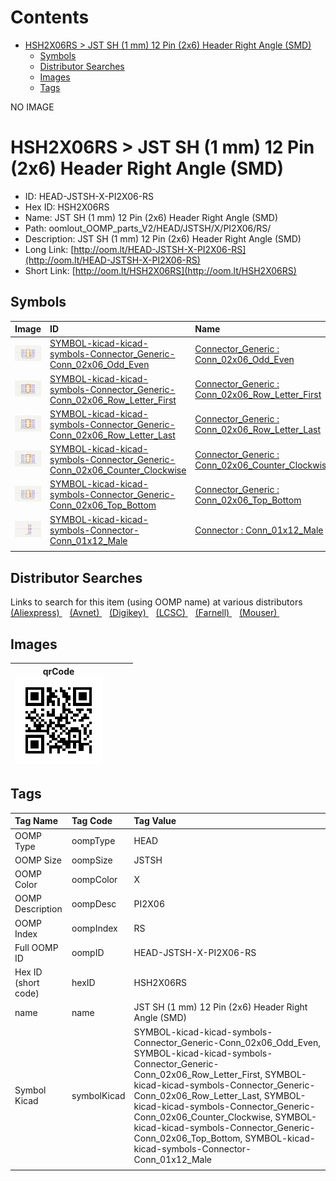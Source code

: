 



Contents
========

* [HSH2X06RS > JST SH (1 mm) 12 Pin (2x6) Header Right Angle (SMD)](#hsh2x06rs--jst-sh-1-mm-12-pin-2x6-header-right-angle-smd)
	* [Symbols](#symbols)
	* [Distributor Searches](#distributor-searches)
	* [Images](#images)
	* [Tags](#tags)
  
NO IMAGE  
# HSH2X06RS > JST SH (1 mm) 12 Pin (2x6) Header Right Angle (SMD)

- ID: HEAD-JSTSH-X-PI2X06-RS
- Hex ID: HSH2X06RS
- Name: JST SH (1 mm) 12 Pin (2x6) Header Right Angle (SMD)
- Path: oomlout_OOMP_parts_V2/HEAD/JSTSH/X/PI2X06/RS/
- Description: JST SH (1 mm) 12 Pin (2x6) Header Right Angle (SMD)
- Long Link: [http://oom.lt/HEAD-JSTSH-X-PI2X06-RS](http://oom.lt/HEAD-JSTSH-X-PI2X06-RS)
- Short Link: [http://oom.lt/HSH2X06RS](http://oom.lt/HSH2X06RS)

## Symbols
  

|Image|ID|Name|
| :--- | :--- | :--- |
|[![](https://raw.githubusercontent.com/oomlout/oomlout_OOMP_eda_V2/main/SYMBOL/kicad/kicad-symbols/Connector_Generic/Conn_02x06_Odd_Even/image_140.png)](https://github.com/oomlout/oomlout_OOMP_eda_V2/tree/main/SYMBOL/kicad/kicad-symbols/Connector_Generic/Conn_02x06_Odd_Even/)|[SYMBOL-kicad-kicad-symbols-Connector_Generic-Conn_02x06_Odd_Even](https://github.com/oomlout/oomlout_OOMP_eda_V2/tree/main/SYMBOL/kicad/kicad-symbols/Connector_Generic/Conn_02x06_Odd_Even/)|[Connector_Generic : Conn_02x06_Odd_Even](https://github.com/oomlout/oomlout_OOMP_eda_V2/tree/main/SYMBOL/kicad/kicad-symbols/Connector_Generic/Conn_02x06_Odd_Even/)|
|[![](https://raw.githubusercontent.com/oomlout/oomlout_OOMP_eda_V2/main/SYMBOL/kicad/kicad-symbols/Connector_Generic/Conn_02x06_Row_Letter_First/image_140.png)](https://github.com/oomlout/oomlout_OOMP_eda_V2/tree/main/SYMBOL/kicad/kicad-symbols/Connector_Generic/Conn_02x06_Row_Letter_First/)|[SYMBOL-kicad-kicad-symbols-Connector_Generic-Conn_02x06_Row_Letter_First](https://github.com/oomlout/oomlout_OOMP_eda_V2/tree/main/SYMBOL/kicad/kicad-symbols/Connector_Generic/Conn_02x06_Row_Letter_First/)|[Connector_Generic : Conn_02x06_Row_Letter_First](https://github.com/oomlout/oomlout_OOMP_eda_V2/tree/main/SYMBOL/kicad/kicad-symbols/Connector_Generic/Conn_02x06_Row_Letter_First/)|
|[![](https://raw.githubusercontent.com/oomlout/oomlout_OOMP_eda_V2/main/SYMBOL/kicad/kicad-symbols/Connector_Generic/Conn_02x06_Row_Letter_Last/image_140.png)](https://github.com/oomlout/oomlout_OOMP_eda_V2/tree/main/SYMBOL/kicad/kicad-symbols/Connector_Generic/Conn_02x06_Row_Letter_Last/)|[SYMBOL-kicad-kicad-symbols-Connector_Generic-Conn_02x06_Row_Letter_Last](https://github.com/oomlout/oomlout_OOMP_eda_V2/tree/main/SYMBOL/kicad/kicad-symbols/Connector_Generic/Conn_02x06_Row_Letter_Last/)|[Connector_Generic : Conn_02x06_Row_Letter_Last](https://github.com/oomlout/oomlout_OOMP_eda_V2/tree/main/SYMBOL/kicad/kicad-symbols/Connector_Generic/Conn_02x06_Row_Letter_Last/)|
|[![](https://raw.githubusercontent.com/oomlout/oomlout_OOMP_eda_V2/main/SYMBOL/kicad/kicad-symbols/Connector_Generic/Conn_02x06_Counter_Clockwise/image_140.png)](https://github.com/oomlout/oomlout_OOMP_eda_V2/tree/main/SYMBOL/kicad/kicad-symbols/Connector_Generic/Conn_02x06_Counter_Clockwise/)|[SYMBOL-kicad-kicad-symbols-Connector_Generic-Conn_02x06_Counter_Clockwise](https://github.com/oomlout/oomlout_OOMP_eda_V2/tree/main/SYMBOL/kicad/kicad-symbols/Connector_Generic/Conn_02x06_Counter_Clockwise/)|[Connector_Generic : Conn_02x06_Counter_Clockwise](https://github.com/oomlout/oomlout_OOMP_eda_V2/tree/main/SYMBOL/kicad/kicad-symbols/Connector_Generic/Conn_02x06_Counter_Clockwise/)|
|[![](https://raw.githubusercontent.com/oomlout/oomlout_OOMP_eda_V2/main/SYMBOL/kicad/kicad-symbols/Connector_Generic/Conn_02x06_Top_Bottom/image_140.png)](https://github.com/oomlout/oomlout_OOMP_eda_V2/tree/main/SYMBOL/kicad/kicad-symbols/Connector_Generic/Conn_02x06_Top_Bottom/)|[SYMBOL-kicad-kicad-symbols-Connector_Generic-Conn_02x06_Top_Bottom](https://github.com/oomlout/oomlout_OOMP_eda_V2/tree/main/SYMBOL/kicad/kicad-symbols/Connector_Generic/Conn_02x06_Top_Bottom/)|[Connector_Generic : Conn_02x06_Top_Bottom](https://github.com/oomlout/oomlout_OOMP_eda_V2/tree/main/SYMBOL/kicad/kicad-symbols/Connector_Generic/Conn_02x06_Top_Bottom/)|
|[![](https://raw.githubusercontent.com/oomlout/oomlout_OOMP_eda_V2/main/SYMBOL/kicad/kicad-symbols/Connector/Conn_01x12_Male/image_140.png)](https://github.com/oomlout/oomlout_OOMP_eda_V2/tree/main/SYMBOL/kicad/kicad-symbols/Connector/Conn_01x12_Male/)|[SYMBOL-kicad-kicad-symbols-Connector-Conn_01x12_Male](https://github.com/oomlout/oomlout_OOMP_eda_V2/tree/main/SYMBOL/kicad/kicad-symbols/Connector/Conn_01x12_Male/)|[Connector : Conn_01x12_Male](https://github.com/oomlout/oomlout_OOMP_eda_V2/tree/main/SYMBOL/kicad/kicad-symbols/Connector/Conn_01x12_Male/)|
||||

## Distributor Searches
  
Links to search for this item (using OOMP name) at various distributors  
[(Aliexpress) ](https://www.aliexpress.com/wholesale?SearchText=JST+SH+1+mm+12+Pin+2x6+Header+Right+Angle+SMD)&nbsp;&nbsp;&nbsp;[(Avnet) ](https://www.avnet.com/shop/us/search/JST+SH+1+mm+12+Pin+2x6+Header+Right+Angle+SMD)&nbsp;&nbsp;&nbsp;[(Digikey) ](https://www.digikey.co.uk/en/products/result?s=JST+SH+1+mm+12+Pin+2x6+Header+Right+Angle+SMD)&nbsp;&nbsp;&nbsp;[(LCSC) ](https://www.lcsc.com/search?q=JST+SH+1+mm+12+Pin+2x6+Header+Right+Angle+SMD)&nbsp;&nbsp;&nbsp;[(Farnell) ](https://uk.farnell.com/search?st=JST+SH+1+mm+12+Pin+2x6+Header+Right+Angle+SMD)&nbsp;&nbsp;&nbsp;[(Mouser) ](https://www.mouser.com/c/?q=JST+SH+1+mm+12+Pin+2x6+Header+Right+Angle+SMD)&nbsp;&nbsp;&nbsp;
## Images
  

|qrCode<br>[![](https://raw.githubusercontent.com/oomlout/oomlout_OOMP_parts_V2/main/HEAD/JSTSH/X/PI2X06/RS/qrCode_140.png)](https://github.com/oomlout/oomlout_OOMP_parts_V2/tree/main/HEAD/JSTSH/X/PI2X06/RS/qrCode.png)||||
| :---: | :---: | :---: | :---: |

## Tags
  

|Tag Name|Tag Code|Tag Value|
| :--- | :--- | :--- |
|OOMP Type|oompType|HEAD|
|OOMP Size|oompSize|JSTSH|
|OOMP Color|oompColor|X|
|OOMP Description|oompDesc|PI2X06|
|OOMP Index|oompIndex|RS|
|Full OOMP ID|oompID|HEAD-JSTSH-X-PI2X06-RS|
|Hex ID (short code)|hexID|HSH2X06RS|
|name|name|JST SH (1 mm) 12 Pin (2x6) Header Right Angle (SMD)|
|Symbol Kicad|symbolKicad|SYMBOL-kicad-kicad-symbols-Connector_Generic-Conn_02x06_Odd_Even, SYMBOL-kicad-kicad-symbols-Connector_Generic-Conn_02x06_Row_Letter_First, SYMBOL-kicad-kicad-symbols-Connector_Generic-Conn_02x06_Row_Letter_Last, SYMBOL-kicad-kicad-symbols-Connector_Generic-Conn_02x06_Counter_Clockwise, SYMBOL-kicad-kicad-symbols-Connector_Generic-Conn_02x06_Top_Bottom, SYMBOL-kicad-kicad-symbols-Connector-Conn_01x12_Male|
||||
